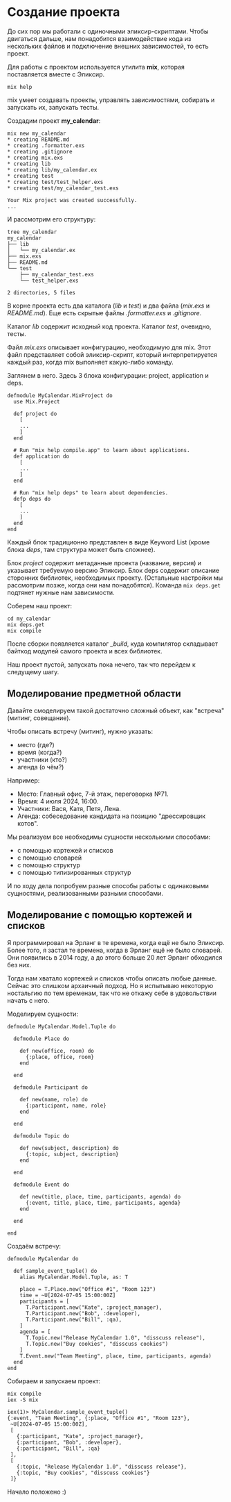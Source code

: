 # Создание проекта

До сих пор мы работали с одиночными эликсир-скриптами. Чтобы двигаться дальше, нам понадобится взаимодействие кода из нескольких файлов и подключение внешних зависимостей, то есть проект.

Для работы с проектом используется утилита **mix**, которая поставляется вместе с Эликсир.

```shell
mix help
```

mix умеет создавать проекты, управлять зависимостями, собирать и запускать их, запускать тесты.

Создадим проект **my_calendar**:

```shell
mix new my_calendar
* creating README.md
* creating .formatter.exs
* creating .gitignore
* creating mix.exs
* creating lib
* creating lib/my_calendar.ex
* creating test
* creating test/test_helper.exs
* creating test/my_calendar_test.exs

Your Mix project was created successfully.
...
```

И рассмотрим его структуру:

```shell
tree my_calendar
my_calendar
├── lib
│   └── my_calendar.ex
├── mix.exs
├── README.md
└── test
    ├── my_calendar_test.exs
    └── test_helper.exs

2 directories, 5 files
```

В корне проекта есть два каталога (*lib* и *test*) и два файла (*mix.exs* и *README.md*). Еще есть скрытые файлы *.formatter.exs* и *.gitignore*.

Каталог *lib* содержит исходный код проекта. Каталог *test*, очевидно, тесты.

Файл *mix.exs* описывает конфигурацию, необходимую для mix. Этот файл представляет собой эликсир-скрипт, который интерпретируется каждый раз, когда mix выполняет какую-либо команду.

Заглянем в него. Здесь 3 блока конфигурации: project, application и deps.

```
defmodule MyCalendar.MixProject do
  use Mix.Project

  def project do
    [
    ...
    ]
  end

  # Run "mix help compile.app" to learn about applications.
  def application do
    [
    ...
    ]
  end

  # Run "mix help deps" to learn about dependencies.
  defp deps do
    [
    ...
    ]
  end
end
```

Каждый блок традиционно представлен в виде Keyword List (кроме блока *deps*, там структура может быть сложнее).

Блок *project* содержит метаданные проекта (название, версия) и указывает требуемую версию Эликсир. Блок deps содержит описание сторонних библиотек, необходимых проекту. (Остальные настройки мы рассмотрим позже, когда они нам понадобятся). Команда `mix deps.get` подтянет нужные нам зависимости.

Соберем наш проект:

```shell
cd my_calendar
mix deps.get
mix compile
```

После сборки появляется каталог *_build*, куда компилятор складывает байткод модулей самого проекта и всех библиотек.

Наш проект пустой, запускать пока нечего, так что перейдем к следущему шагу.


## Моделирование предметной области

Давайте смоделируем такой достаточно сложный объект, как "встреча" (митинг, совещание).

Чтобы описать встречу (митинг), нужно указать:
- место (где?)
- время (когда?)
- участники (кто?)
- агенда (о чём?)

Например:
- Место: Главный офис, 7-й этаж, переговорка №71.
- Время: 4 июля 2024, 16:00.
- Участники: Вася, Катя, Петя, Лена.
- Агенда: собеседование кандидата на позицию "дрессировщик котов".

Мы реализуем все необходимы сущности несколькими способами:
- с помощью кортежей и списков
- с помощью словарей
- с помощью структур
- с помощью типизированных структур

И по ходу дела попробуем разные способы работы с одинаковыми сущностями, реализованными разными способами.


## Моделирование с помощью кортежей и списков

Я программировал на Эрланг в те времена, когда ещё не было Эликсир. Более того, я застал те времена, когда в Эрланг ещё не было словарей. Они появились в 2014 году, а до этого больше 20 лет Эрланг обходился без них.

Тогда нам хватало кортежей и списков чтобы описать любые данные. Сейчас это слишком архаичный подход. Но я испытываю некоторую ностальгию по тем временам, так что не откажу себе в удовольствии начать с него.

Моделируем сущности:
```
defmodule MyCalendar.Model.Tuple do

  defmodule Place do

    def new(office, room) do
      {:place, office, room}
    end

  end

  defmodule Participant do

    def new(name, role) do
      {:participant, name, role}
    end

  end

  defmodule Topic do

    def new(subject, description) do
      {:topic, subject, description}
    end

  end

  defmodule Event do

    def new(title, place, time, participants, agenda) do
      {:event, title, place, time, participants, agenda}
    end

  end

end
```

Создаём встречу:
```
defmodule MyCalendar do

  def sample_event_tuple() do
    alias MyCalendar.Model.Tuple, as: T

    place = T.Place.new("Office #1", "Room 123")
    time = ~U[2024-07-05 15:00:00Z]
    participants = [
      T.Participant.new("Kate", :project_manager),
      T.Participant.new("Bob", :developer),
      T.Participant.new("Bill", :qa),
    ]
    agenda = [
      T.Topic.new("Release MyCalendar 1.0", "disscuss release"),
      T.Topic.new("Buy cookies", "disscuss cookies")
    ]
    T.Event.new("Team Meeting", place, time, participants, agenda)
  end
end
```

Собираем и запускаем проект:
```
mix compile
iex -S mix

iex(1)> MyCalendar.sample_event_tuple()
{:event, "Team Meeting", {:place, "Office #1", "Room 123"},
 ~U[2024-07-05 15:00:00Z],
 [
   {:participant, "Kate", :project_manager},
   {:participant, "Bob", :developer},
   {:participant, "Bill", :qa}
 ],
 [
   {:topic, "Release MyCalendar 1.0", "disscuss release"},
   {:topic, "Buy cookies", "disscuss cookies"}
 ]}
```

Начало положено :)
